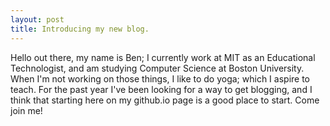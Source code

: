 ```yaml
---
layout: post
title: Introducing my new blog.	
---
```


Hello out there, my name is Ben; I currently work at MIT as an Educational Technologist, and am studying Computer Science at Boston University. When I'm not working on those things, I like to do yoga; which I aspire to teach. For the past year I've been looking for a way to get blogging, and I think that starting here on my github.io page is a good place to start. Come join me!

